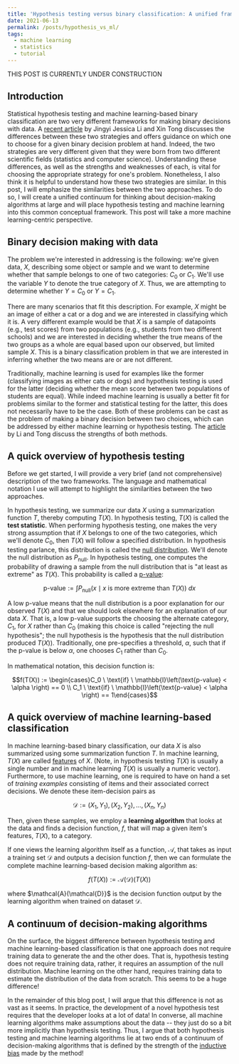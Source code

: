 ```yaml
---
title: 'Hypothesis testing versus binary classification: A unified framework'
date: 2021-06-13
permalink: /posts/hypothesis_vs_ml/
tags:
  - machine learning
  - statistics
  - tutorial
---
```


THIS POST IS CURRENTLY UNDER CONSTRUCTION

Introduction
-----------

Statistical hypothesis testing and machine learning-based binary classification are two very different frameworks for making binary decisions with data. A [recent article](https://doi.org/10.1016/j.patter.2020.100115) by Jingyi Jessica Li and Xin Tong discusses the differences between these two strategies and offers guidance on which one to choose for a given binary decision problem at hand. Indeed, the two strategies are very different given that they were born from two different scientific fields (statistics and computer science). Understanding these differences, as well as the strengths and weaknesses of each, is vital for choosing the appropriate strategy for one's problem. Nonetheless, I also think it is helpful to understand how these two strategies are similar. In this post, I will emphasize the similarities between the two approaches. To do so, I will create a unified continuum for thinking about decision-making algorithms at large and will place hypothesis testing and machine learning into this common conceptual framework.  This post will take a more machine learning-centric perspective.

Binary decision making with data
----------

The problem we're interested in addressing is the following: we're given data, $X$, describing some object or sample and we want to determine whether that sample belongs to one of two categories: $C_0$ or $C_1$. We'll use the variable $Y$ to denote the true category of $X$. Thus, we are attempting to determine whether $Y = C_0$ or $Y = C_1$.  

There are many scenarios that fit this description. For example, $X$ might be an image of either a cat or a dog and we are interested in classifying which it is. A very different example would be that $X$ is a sample of datapoints (e.g., test scores) from two populations (e.g., students from two different schools) and we are interested in deciding whether the true means of the two groups as a whole are equal based upon our observed, but limited sample $X$.  This is a binary classification problem in that we are interested in inferring whether the two means are or are not different. 

Traditionally, machine learning is used for examples like the former (classifying images as either cats or dogs) and hypothesis testing is used for the latter (deciding whether the mean score between two populations of students are equal). While indeed machine learning is usually a better fit for problems similar to the former and statistical testing for the latter, this does not necessarily have to be the case. Both of these problems can be cast as the problem of making a binary decision between two choices, which can be addressed by either machine learning or hypothesis testing.  The [article](https://doi.org/10.1016/j.patter.2020.100115) by Li and Tong discuss the strengths of both methods.

A quick overview of hypothesis testing  
-----------

Before we get started, I will provide a very brief (and not comprehensive) description of the two frameworks.  The language and mathematical notation I use will attempt to highlight the similarities between the two approaches. 

In hypothesis testing, we summarize our data $X$ using a summarization function $T$, thereby computing $T(X)$.  In hypothesis testing, $T(X)$ is called the **test statistic**.  When performing hypothesis testing, one makes the very strong assumption that if $X$ belongs to one of the two categories, which we'll denote $C_0$, then $T(X)$ will follow a specified distribution.  In hypothesis testing parlance, this distribution is called the [null distribution](https://en.wikipedia.org/wiki/Null_distribution#:~:text=Null%20distribution%20is%20a%20tool,is%20said%20to%20be%20true). We'll denote the null distribution as $P_{\text{null}}$.  In hypothesis testing, one computes the probability of drawing a sample from the null distribution that is "at least as extreme" as $T(X)$.  This probability is called a [p-value](https://en.wikipedia.org/wiki/P-value): 

$$\text{p-value} := \int P_{\text{null}}(x \mid x \ \text{is more extreme than} \ T(X)) \ dx$$

A low p-value means that the null distribution is a poor explanation for our observed $T(X)$ and that we should look elsewhere for an explanation of our data $X$.  That is, a low p-value supports the choosing the alternate category, $C_1$, for $X$ rather than $C_0$ (making this choice is called "rejecting the null hypothesis"; the null hypothesis is the hypothesis that the null distribution produced $T(X)$). Traditionally, one pre-specifies a threshold, $\alpha$, such that if the p-value is below $\alpha$, one chooses $C_1$ rather than $C_0$.

In mathematical notation, this decision function is:

$$f(T(X)) := \begin{cases}C_0  \ \text{if} \ \mathbb{I}\left(\text{p-value} < \alpha \right) == 0 \\  C_1  \ \text{if} \ \mathbb{I}\left(\text{p-value} < \alpha \right) == 1\end{cases}$$


A quick overview of machine learning-based classification
-----------------

In machine learning-based binary classification, our data $X$ is also summarized using some summarization function $T$.  In machine learning, $T(X)$ are called [features](https://en.wikipedia.org/wiki/Feature_selection) of $X$. (Note, in hypothesis testing $T(X)$ is usually a single number and in machine learning $T(X)$ is usually a numeric vector).  Furthermore, to use machine learning, one is required to have on hand a set of *training examples* consisting of items and their associated correct decisions. We denote these item-decision pairs as 

$$\mathcal{D} := (X_1, Y_1), (X_2, Y_2), \dots, (X_n, Y_n)$$ 

Then, given these samples, we employ a **learning algorithm** that looks at the data and finds a decision function, $f$, that will map a given item's features, $T(X)$, to a category.  

If one views the learning algorithm itself as a function, $\mathcal{A}$, that takes as input a training set $\mathcal{D}$ and outputs a decision function $f$, then we can formulate the complete machine learning-based decision making algorithm as:

$$f(T(X)) := \mathcal{A}(\mathcal{D})(T(X))$$

where $\mathcal{A}(\mathcal{D}}$ is the decision function output by the learning algorithm when trained on dataset $\mathcal{D}$.


A continuum of decision-making algorithms
-----------


On the surface, the biggest difference between hypothesis testing and machine learning-based classification is that one approach does not require training data to generate the and the other does.  That is, hypothesis testing does not require training data, rather, it requires an assumption of the null distribution.  Machine learning on the other hand, requires training data to estimate the distribution of the data from scratch.  This seems to be a huge difference! 

In the remainder of this blog post, I will argue that this difference is not as vast as it seems.  In practice, the development of a novel hypothesis test requires that the developer looks at a lot of data! In converse, all machine learning algorithms make assumptions about the data -- they just do so a bit more implicitly than hypothesis testing.  Thus, I argue that both hypothesis testing and machine learning algorithms lie at two ends of a continuum of decision-making algorithms that is defined by the strength of the [inductive bias](https://en.wikipedia.org/wiki/Inductive_bias) made by the method!


